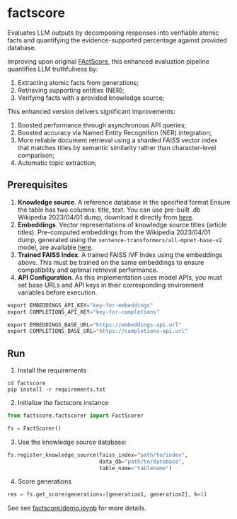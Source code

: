 # factscore
Evaluates LLM outputs by decomposing responses into verifiable atomic facts and quantifying the evidence-supported percentage against provided database.



Improving upon original [FActScore](https://github.com/shmsw25/FActScore), this enhanced evaluation pipeline quantifies LLM truthfulness by:
1. Extracting atomic facts from generations;
2. Retrieving supporting entities (NER);
3. Verifying facts with a provided knowledge source;

This enhanced version delivers significant improvements: 
1. Boosted performance through asynchronous API queries; 
2. Boosted accuracy via Named Entity Recognition (NER) integration; 
3. More reliable document retrieval using a sharded FAISS vector index that matches titles by semantic similarity rather than character-level comparison; 
4. Automatic topic extraction;

## Prerequisites
1. **Knowledge source**.
A reference database in the specified format Ensure the table has two columns: title, text.
You can use pre-built .db Wikipedia 2023/04/01 dump, download it directly from [here](https://drive.google.com/file/d/1mekls6OGOKLmt7gYtHs0WGf5oTamTNat/view?usp=sharing).
2. **Embeddings**. Vector representations of knowledge source titles (article titles). Pre-computed embeddings from the Wikipedia 2023/04/01 dump, generated using the `sentence-transformers/all-mpnet-base-v2` model, are available [here](https://drive.google.com/file/d/15NioK8CzUYMeFpe9kynSxl5UT7OPcZvh/view?usp=sharing).
3. **Trained FAISS Index**. A trained FAISS IVF Index using the embeddings above. This must be trained on the same embeddings to ensure compatibility and optimal retrieval performance.
4. **API Configuration**. As this implementation uses model APIs, you must set base URLs and API keys in their corresponding environment variables before execution.
```python
export EMBEDDINGS_API_KEY="key-for-embeddings"
export COMPLETIONS_API_KEY="key-for-completions"

export EMBEDDINGS_BASE_URL="https://embeddings-api.url"
export COMPLETIONS_BASE_URL="https://completions-api.url"
```

## Run
1. Install the requirements
```shell
cd factscore
pip install -r requirements.txt
```

2. Initialize the factscore instance
```python
from factscore.factscorer import FactScorer

fs = FactScorer()
```
3. Use the knowledge source database:
```python
fs.register_knowledge_source(faiss_index="path/to/index",
                             data_db="path/to/database", 
                             table_name="tablename")
```
4. Score generations
```python
res = fs.get_score(generations=[generation1, generation2], k=1)
```

See see [factscore/demo.ipynb](https://github.com/ksenmel/factscore/blob/main/demo.ipynb) for more details.
